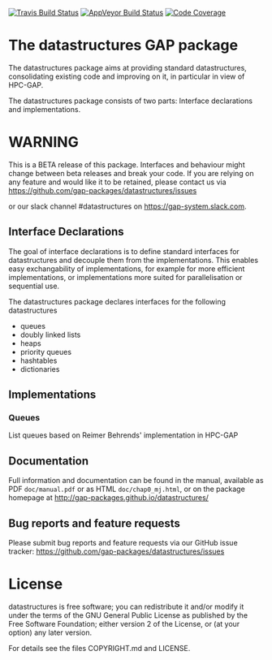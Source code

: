 [![Travis Build Status](https://travis-ci.org/gap-packages/datastructures.svg?branch=master)](https://travis-ci.org/gap-packages/datastructures)
[![AppVeyor Build Status](https://ci.appveyor.com/api/projects/status/github/gap-packages/datastructures?branch=master&svg=true)](https://ci.appveyor.com/project/gap-packages/datastructures)
[![Code Coverage](https://codecov.io/github/gap-packages/datastructures/coverage.svg?branch=master&token=)](https://codecov.io/gh/gap-packages/datastructures)

# The datastructures GAP package

The datastructures package aims at providing standard datastructures,
consolidating existing code and improving on it, in particular in view
of HPC-GAP.

The datastructures package consists of two parts: Interface declarations
and implementations.


# WARNING

This is a BETA release of this package. Interfaces and behaviour might
change between beta releases and break your code. If you are relying on
any feature and would like it to be retained, please contact us via
   <https://github.com/gap-packages/datastructures/issues>

or our slack channel #datastructures on https://gap-system.slack.com.

## Interface Declarations

The goal of interface declarations is to define standard interfaces for
datastructures and decouple them from the implementations. This enables
easy exchangability of implementations, for example for more efficient
implementations, or implementations more suited for parallelisation or
sequential use.

The datastructures package declares interfaces for the following datastructures
* queues
* doubly linked lists
* heaps
* priority queues
* hashtables
* dictionaries

## Implementations

### Queues

List queues based on Reimer Behrends' implementation in HPC-GAP



## Documentation

Full information and documentation can be found in the manual, available
as PDF `doc/manual.pdf` or as HTML `doc/chap0_mj.html`, or on the package
homepage at
  <http://gap-packages.github.io/datastructures/>


## Bug reports and feature requests

Please submit bug reports and feature requests via our GitHub issue tracker:
  <https://github.com/gap-packages/datastructures/issues>


License
=======

datastructures is free software; you can redistribute it and/or modify
it under the terms of the GNU General Public License as published by the
Free Software Foundation; either version 2 of the License, or (at your
option) any later version.

For details see the files COPYRIGHT.md and LICENSE.
